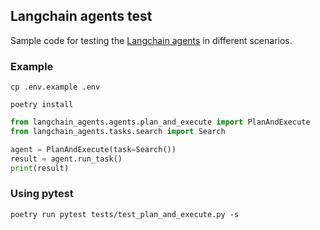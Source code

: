 ## Langchain agents test

Sample code for testing the [Langchain agents](https://python.langchain.com/docs/modules/agents/) in different scenarios.

### Example

```commandline
cp .env.example .env
```

```commandline
poetry install
```

```python
from langchain_agents.agents.plan_and_execute import PlanAndExecute
from langchain_agents.tasks.search import Search

agent = PlanAndExecute(task=Search())
result = agent.run_task()
print(result)
```

### Using pytest

```commandline
poetry run pytest tests/test_plan_and_execute.py -s
```